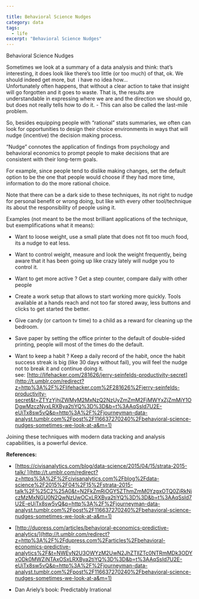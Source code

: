```yaml
--- 

title: Behavioral Science Nudges
category: data
tags:
  - life
excerpt: "Behavioral Science Nudges"
---
```



Behavioral Science Nudges

Sometimes we look at a summary of a data analysis and think: that’s interesting, it does look like there’s too little (or too much) of that, ok. We should indeed get more, but  i have no idea how…  
Unfortunately often happens, that without a clear action to take that insight will go forgotten and it goes to waste. That is, the results are understandable in expressing where we are and the direction we should go, but does not really tells how to do it. - This can also be called the last-mile problem.

So, besides equipping people with “rational” stats summaries, we often can look for opportunities to design their choice environments in ways that will nudge (incentive) the decision making process.

“Nudge” connotes the application of findings from psychology and behavioral economics to prompt people to make decisions that are consistent with their long-term goals.

For example, since people tend to dislike making changes, set the default option to be the one that people would choose if they had more time, information to do the more rational choice.

Note that there can be a dark side to these techniques, its not right to nudge for personal benefit or wrong doing, but like with every other tool/technique its about the responsibility of people using it.

Examples (not meant to be the most brilliant applications of the technique, but exemplifications what it means): 

*   Want to loose weight, use a small plate that does not fit too much food, its a nudge to eat less.
*   Want to control weight, measure and look the weight frequently, being aware that it has been going up like crazy lately will nudge you to control it.
*   Want to get more active ? Get a step counter, compare daily with other people
*   Create a work setup that allows to start working more quickly. Tools available at a hands reach and not too far stored away, less buttons and clicks to get started the better.
*   Give candy (or cartoon tv time) to a child as a reward for cleaning up the bedroom.
*   Save paper by setting the office printer to the default of double-sided printing, people will most of the times do the default.  

*   Want to keep a habit ? Keep a daily record of the habit, once the habit success streak is big (like 30 days without fail), you will feel the nudge not to break it and continue doing it. see: [http://lifehacker.com/281626/jerry-seinfelds-productivity-secret](http://t.umblr.com/redirect?z=http%3A%2F%2Flifehacker.com%2F281626%2Fjerry-seinfelds-productivity-secret&t=ZTYzYjhjZWMyM2MxNzQ2NzUyZmZmM2FjMWYxZjZmMjY1ODgwMzczNyxLRXBya2tiYQ%3D%3D&b=t%3AAqSsId7U2E-eUiTx8sw5vQ&p=http%3A%2F%2Fjourneyman-data-analyst.tumblr.com%2Fpost%2F116637270240%2Fbehavioral-science-nudges-sometimes-we-look-at-a&m=1)

Joining these techniques with modern data tracking and analysis capabilities, is a powerful device.

**References:**

*   [https://civisanalytics.com/blog/data-science/2015/04/15/strata-2015-talk/ ](http://t.umblr.com/redirect?z=https%3A%2F%2Fcivisanalytics.com%2Fblog%2Fdata-science%2F2015%2F04%2F15%2Fstrata-2015-talk%2F%25C2%25A0&t=N2FkZmRiOGY5ZThmZmM0YzgxOTQ0ZjRkNjczMzMxNGU0N2QwNzUwOCxLRXBya2tiYQ%3D%3D&b=t%3AAqSsId7U2E-eUiTx8sw5vQ&p=http%3A%2F%2Fjourneyman-data-analyst.tumblr.com%2Fpost%2F116637270240%2Fbehavioral-science-nudges-sometimes-we-look-at-a&m=1)  

*   [http://dupress.com/articles/behavioral-economics-predictive-analytics/](http://t.umblr.com/redirect?z=http%3A%2F%2Fdupress.com%2Farticles%2Fbehavioral-economics-predictive-analytics%2F&t=NWEyN2U3OWYzM2UwN2JhZTllZTc0NTRmMDk3ODYxODk0MWZiNTAxOSxLRXBya2tiYQ%3D%3D&b=t%3AAqSsId7U2E-eUiTx8sw5vQ&p=http%3A%2F%2Fjourneyman-data-analyst.tumblr.com%2Fpost%2F116637270240%2Fbehavioral-science-nudges-sometimes-we-look-at-a&m=1)  

*   Dan Ariely’s book: Predictably Irrational  
